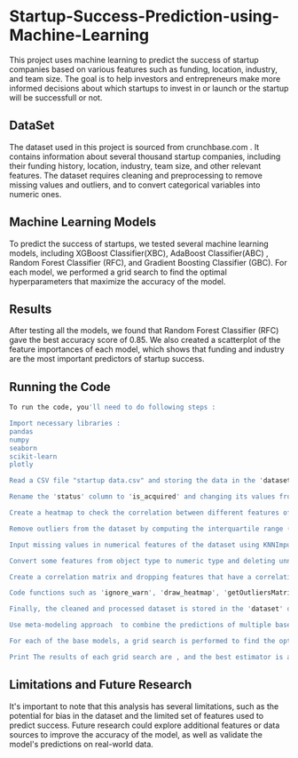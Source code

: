 # Startup-Success-Prediction-using-Machine-Learning

This project uses machine learning to predict the success of startup companies based on various features such as funding, location, industry, and team size. The goal is to help investors and entrepreneurs make more informed decisions about which startups to invest in or launch or the startup will be successfull or not.

## DataSet
The dataset used in this project is sourced from crunchbase.com . It contains information about several thousand startup companies, including their funding history, location, industry, team size, and other relevant features. The dataset requires cleaning and preprocessing to remove missing values and outliers, and to convert categorical variables into numeric ones.

## Machine Learning Models
To predict the success of startups, we tested several machine learning models, including XGBoost Classifier(XBC), AdaBoost Classifier(ABC) , Random Forest Classifier (RFC), and Gradient Boosting Classifier (GBC). For each model, we performed a grid search to find the optimal hyperparameters that maximize the accuracy of the model.

## Results
After testing all the models, we found that Random Forest Classifier (RFC) gave the best accuracy score of 0.85. We also created a scatterplot of the feature importances of each model, which shows that funding and industry are the most important predictors of startup success.

## Running the Code

```bash
To run the code, you'll need to do following steps :

Import necessary libraries :
pandas
numpy
seaborn
scikit-learn
plotly

Read a CSV file "startup data.csv" and storing the data in the 'dataset' dataframe.

Rename the 'status' column to 'is_acquired' and changing its values from 'acquired' to '1' and from 'operating' to '0'.

Create a heatmap to check the correlation between different features of the dataset.

Remove outliers from the dataset by computing the interquartile range (IQR) and checking if any value falls outside the range of [Q1 - 1.5IQR, Q3 + 1.5IQR]. The values outside this range are considered as outliers.

Input missing values in numerical features of the dataset using KNNImputer from the scikit-learn library.

Convert some features from object type to numeric type and deleting unnecessary features.

Create a correlation matrix and dropping features that have a correlation coefficient less than 0.2 with the target variable 'is_acquired'.

Code functions such as 'ignore_warn', 'draw_heatmap', 'getOutliersMatrix', and 'imputing_numeric_missing_values' that are used in the main code to perform the mentioned operations.

Finally, the cleaned and processed dataset is stored in the 'dataset' dataframe.

Use meta-modeling approach  to combine the predictions of multiple base models to improve the accuracy of the final prediction. The base models used are a XGBoost Classifier(XBC), AdaBoost Classifier(ABC), a Random Forest Classifier (RFC), and a Gradient Boosting Classifier (GBC).

For each of the base models, a grid search is performed to find the optimal hyperparameters that give the best accuracy score. The hyperparameters that are tuned vary depending on the model, but some common ones include the maximum depth of the tree, the number of estimators, and the learning rate.

Print The results of each grid search are , and the best estimator is added to a list of the best classifiers. Finally, Define a function to create a scatterplot of the feature importances of each base model using Plotly.


```

## Limitations and Future Research
It's important to note that this analysis has several limitations, such as the potential for bias in the dataset and the limited set of features used to predict success. Future research could explore additional features or data sources to improve the accuracy of the model, as well as validate the model's predictions on real-world data.
